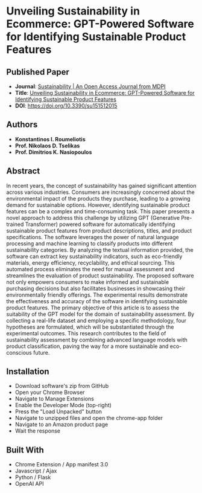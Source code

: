 # Unveiling Sustainability in Ecommerce: GPT-Powered Software for Identifying Sustainable Product Features

## Published Paper
* **Journal**: [Sustainability | An Open Access Journal from MDPI](https://www.mdpi.com/journal/sustainability)
* **Title**: [Unveiling Sustainability in Ecommerce: GPT-Powered Software for Identifying Sustainable Product Features ](https://www.mdpi.com/2071-1050/15/15/12015)
* **DOI**: https://doi.org/10.3390/su151512015

## Authors
* **Konstantinos I. Roumeliotis**
* **Prof. Nikolaos D. Tselikas**
* **Prof. Dimitrios K. Nasiopoulos**

## Abstract
In recent years, the concept of sustainability has gained significant attention across various industries. Consumers are increasingly concerned about the environmental impact of the products they purchase, leading to a growing demand for sustainable options. However, identifying sustainable product features can be a complex and time-consuming task. This paper presents a novel approach to address this challenge by utilizing GPT (Generative Pre-trained Transformer) powered software for automatically identifying sustainable product features from product descriptions, titles, and product specifications. The software leverages the power of natural language processing and machine learning to classify products into different sustainability categories. By analyzing the textual information provided, the software can extract key sustainability indicators, such as eco-friendly materials, energy efficiency, recyclability, and ethical sourcing. This automated process eliminates the need for manual assessment and streamlines the evaluation of product sustainability. The proposed software not only empowers consumers to make informed and sustainable purchasing decisions but also facilitates businesses in showcasing their environmentally friendly offerings. The experimental results demonstrate the effectiveness and accuracy of the software in identifying sustainable product features. The primary objective of this article is to assess the suitability of the GPT model for the domain of sustainability assessment. By collecting a real-life dataset and employing a specific methodology, four hypotheses are formulated, which will be substantiated through the experimental outcomes. This research contributes to the field of sustainability assessment by combining advanced language models with product classification, paving the way for a more sustainable and eco-conscious future.

## Installation

- Download software's zip from GitHub
- Open your Chrome Browser
- Navigate to Manage Extensions
- Enable the Developer Mode (top-right)
- Press the "Load Unpacked" button
- Navigate to unzipped files and open the chrome-app folder
- Navigate to an Amazon product page
- Wait the response

## Built With

* Chrome Extension / App manifest 3.0
* Javascript / Ajax
* Python / Flask
* OpenAI API

